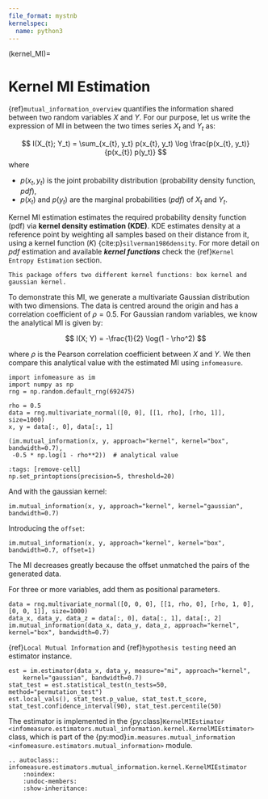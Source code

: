 ```yaml
---
file_format: mystnb
kernelspec:
  name: python3
---
```

(kernel_MI)=
# Kernel MI Estimation
{ref}`mutual_information_overview` quantifies the information shared between two random variables $X$ and $Y$.
For our purpose, let us write the expression of MI in between the two times series $X_t$ and $Y_t$ as:

$$
I(X_{t}; Y_t) = \sum_{x_{t}, y_t} p(x_{t}, y_t) \log \frac{p(x_{t}, y_t)}{p(x_{t}) p(y_t)}
$$
where
- $p(x_t,y_t)$ is the joint probability distribution (probability density function, _pdf_),
- $p(x_t)$ and $p(y_t)$ are the marginal probabilities (_pdf_) of $X_t$ and $Y_t$.

Kernel MI estimation estimates the required probability density function (pdf) via **kernel density estimation (KDE)**.
KDE estimates density at a reference point by weighting all samples based on their distance from it, using a kernel function $(K)$ {cite:p}`silverman1986density`. For more detail on _pdf_ estimation and available **_kernel functions_** check the {ref}`Kernel Entropy Estimation` section.

```{note}
This package offers two different kernel functions: box kernel and gaussian kernel.
 ```

To demonstrate this MI, we generate a multivariate Gaussian distribution with two dimensions.
The data is centred around the origin and has a correlation coefficient of $\rho = 0.5$.
For Gaussian random variables, we know the analytical MI is given by:

$$
I(X; Y) = -\frac{1}{2} \log(1 - \rho^2)
$$

where $\rho$ is the Pearson correlation coefficient between $X$ and $Y$.
We then compare this analytical value with the estimated MI using `infomeasure`.

```{code-cell}
import infomeasure as im
import numpy as np
rng = np.random.default_rng(692475)

rho = 0.5
data = rng.multivariate_normal([0, 0], [[1, rho], [rho, 1]], size=1000)
x, y = data[:, 0], data[:, 1]

(im.mutual_information(x, y, approach="kernel", kernel="box", bandwidth=0.7),
 -0.5 * np.log(1 - rho**2))  # analytical value
```

```{code-cell}
:tags: [remove-cell]
np.set_printoptions(precision=5, threshold=20)
```

And with the gaussian kernel:

```{code-cell}
im.mutual_information(x, y, approach="kernel", kernel="gaussian", bandwidth=0.7)
```

Introducing the `offset`:

```{code-cell}
im.mutual_information(x, y, approach="kernel", kernel="box", bandwidth=0.7, offset=1)
```

The MI decreases greatly because the offset unmatched the pairs of the generated data.


For three or more variables, add them as positional parameters.

```{code-cell}
data = rng.multivariate_normal([0, 0, 0], [[1, rho, 0], [rho, 1, 0], [0, 0, 1]], size=1000)
data_x, data_y, data_z = data[:, 0], data[:, 1], data[:, 2]
im.mutual_information(data_x, data_y, data_z, approach="kernel", kernel="box", bandwidth=0.7)
```

{ref}`Local Mutual Information` and {ref}`hypothesis testing` need an estimator instance.

```{code-cell}
est = im.estimator(data_x, data_y, measure="mi", approach="kernel",
    kernel="gaussian", bandwidth=0.7)
stat_test = est.statistical_test(n_tests=50, method="permutation_test")
est.local_vals(), stat_test.p_value, stat_test.t_score, stat_test.confidence_interval(90), stat_test.percentile(50)
```


The estimator is implemented in the {py:class}`KernelMIEstimator <infomeasure.estimators.mutual_information.kernel.KernelMIEstimator>` class,
which is part of the {py:mod}`im.measures.mutual_information <infomeasure.estimators.mutual_information>` module.

```{eval-rst}
.. autoclass:: infomeasure.estimators.mutual_information.kernel.KernelMIEstimator
    :noindex:
    :undoc-members:
    :show-inheritance:
```
